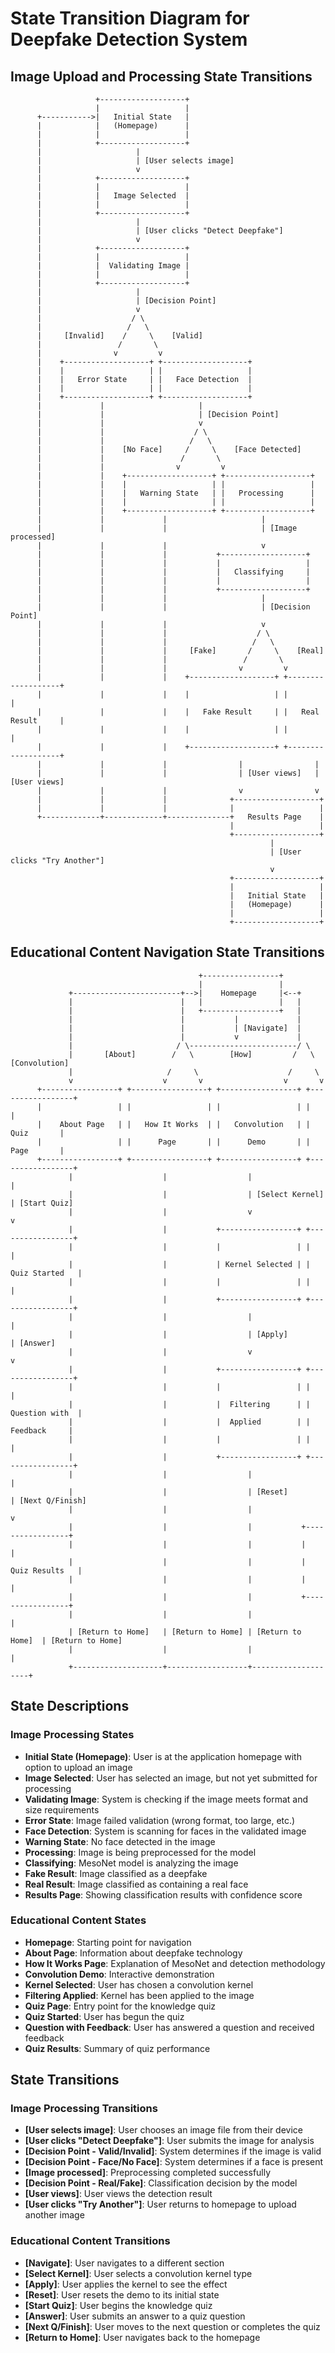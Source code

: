 # State Transition Diagram for Deepfake Detection System

## Image Upload and Processing State Transitions

```
                   +-------------------+
                   |                   |
      +----------->|   Initial State   |
      |            |   (Homepage)      |
      |            |                   |
      |            +-------------------+
      |                     |
      |                     | [User selects image]
      |                     v
      |            +-------------------+
      |            |                   |
      |            |   Image Selected  |
      |            |                   |
      |            +-------------------+
      |                     |
      |                     | [User clicks "Detect Deepfake"]
      |                     v
      |            +-------------------+
      |            |                   |
      |            |  Validating Image |
      |            |                   |
      |            +-------------------+
      |                     |
      |                     | [Decision Point]
      |                     v
      |                    / \
      |                   /   \
      |     [Invalid]    /     \    [Valid]
      |                 /       \
      |                v         v
      |    +-------------------+ +-------------------+
      |    |                   | |                   |
      |    |   Error State     | |   Face Detection  |
      |    |                   | |                   |
      |    +-------------------+ +-------------------+
      |             |                     |
      |             |                     | [Decision Point]
      |             |                     v
      |             |                    / \
      |             |                   /   \
      |             |    [No Face]     /     \    [Face Detected]
      |             |                 /       \
      |             |                v         v
      |             |    +-------------------+ +-------------------+
      |             |    |                   | |                   |
      |             |    |   Warning State   | |   Processing      |
      |             |    |                   | |                   |
      |             |    +-------------------+ +-------------------+
      |             |             |                     |
      |             |             |                     | [Image processed]
      |             |             |                     v
      |             |             |           +-------------------+
      |             |             |           |                   |
      |             |             |           |   Classifying     |
      |             |             |           |                   |
      |             |             |           +-------------------+
      |             |             |                     |
      |             |             |                     | [Decision Point]
      |             |             |                     v
      |             |             |                    / \
      |             |             |                   /   \
      |             |             |     [Fake]       /     \    [Real]
      |             |             |                 /       \
      |             |             |                v         v
      |             |             |    +-------------------+ +-------------------+
      |             |             |    |                   | |                   |
      |             |             |    |   Fake Result     | |   Real Result     |
      |             |             |    |                   | |                   |
      |             |             |    +-------------------+ +-------------------+
      |             |             |                |                |
      |             |             |                | [User views]   | [User views]
      |             |             |                v                v
      |             |             |              +-------------------+
      |             |             |              |                   |
      +-------------+-------------+--------------+   Results Page    |
                                                 |                   |
                                                 +-------------------+
                                                          |
                                                          | [User clicks "Try Another"]
                                                          v
                                                 +-------------------+
                                                 |                   |
                                                 |   Initial State   |
                                                 |   (Homepage)      |
                                                 |                   |
                                                 +-------------------+
```

## Educational Content Navigation State Transitions

```
                                          +-----------------+
                                          |                 |
             +------------------------+-->|    Homepage     |<--+
             |                        |   |                 |   |
             |                        |   +-----------------+   |
             |                        |           |             |
             |                        |           | [Navigate]  |
             |                        |           v             |
             |                       / \------------------------/ \
             |       [About]        /   \        [How]         /   \  [Convolution]
             |                     /     \                    /     \
             v                    v       v                  v       v
      +-----------------+ +-----------------+ +-----------------+ +-----------------+
      |                 | |                 | |                 | |                 |
      |    About Page   | |   How It Works  | |   Convolution   | |      Quiz       |
      |                 | |      Page       | |      Demo       | |      Page       |
      +-----------------+ +-----------------+ +-----------------+ +-----------------+
             |                    |                  |                    |
             |                    |                  | [Select Kernel]    | [Start Quiz]
             |                    |                  v                    v
             |                    |           +-----------------+ +-----------------+
             |                    |           |                 | |                 |
             |                    |           | Kernel Selected | |  Quiz Started   |
             |                    |           |                 | |                 |
             |                    |           +-----------------+ +-----------------+
             |                    |                  |                    |
             |                    |                  | [Apply]            | [Answer]
             |                    |                  v                    v
             |                    |           +-----------------+ +-----------------+
             |                    |           |                 | |                 |
             |                    |           |  Filtering      | |  Question with  |
             |                    |           |  Applied        | |    Feedback     |
             |                    |           |                 | |                 |
             |                    |           +-----------------+ +-----------------+
             |                    |                  |                    |
             |                    |                  | [Reset]            | [Next Q/Finish]
             |                    |                  |                    v
             |                    |                  |           +-----------------+
             |                    |                  |           |                 |
             |                    |                  |           |  Quiz Results   |
             |                    |                  |           |                 |
             |                    |                  |           +-----------------+
             |                    |                  |                    |
             | [Return to Home]   | [Return to Home] | [Return to Home]  | [Return to Home]
             |                    |                  |                    |
             +--------------------+------------------+--------------------+
```

## State Descriptions

### Image Processing States

- **Initial State (Homepage)**: User is at the application homepage with option to upload an image
- **Image Selected**: User has selected an image, but not yet submitted for processing
- **Validating Image**: System is checking if the image meets format and size requirements
- **Error State**: Image failed validation (wrong format, too large, etc.)
- **Face Detection**: System is scanning for faces in the validated image
- **Warning State**: No face detected in the image
- **Processing**: Image is being preprocessed for the model
- **Classifying**: MesoNet model is analyzing the image
- **Fake Result**: Image classified as a deepfake
- **Real Result**: Image classified as containing a real face
- **Results Page**: Showing classification results with confidence score

### Educational Content States

- **Homepage**: Starting point for navigation
- **About Page**: Information about deepfake technology
- **How It Works Page**: Explanation of MesoNet and detection methodology
- **Convolution Demo**: Interactive demonstration
- **Kernel Selected**: User has chosen a convolution kernel
- **Filtering Applied**: Kernel has been applied to the image
- **Quiz Page**: Entry point for the knowledge quiz
- **Quiz Started**: User has begun the quiz
- **Question with Feedback**: User has answered a question and received feedback
- **Quiz Results**: Summary of quiz performance

## State Transitions

### Image Processing Transitions

- **[User selects image]**: User chooses an image file from their device
- **[User clicks "Detect Deepfake"]**: User submits the image for analysis
- **[Decision Point - Valid/Invalid]**: System determines if the image is valid
- **[Decision Point - Face/No Face]**: System determines if a face is present
- **[Image processed]**: Preprocessing completed successfully
- **[Decision Point - Real/Fake]**: Classification decision by the model
- **[User views]**: User views the detection result
- **[User clicks "Try Another"]**: User returns to homepage to upload another image

### Educational Content Transitions

- **[Navigate]**: User navigates to a different section
- **[Select Kernel]**: User selects a convolution kernel type
- **[Apply]**: User applies the kernel to see the effect
- **[Reset]**: User resets the demo to its initial state
- **[Start Quiz]**: User begins the knowledge quiz
- **[Answer]**: User submits an answer to a quiz question
- **[Next Q/Finish]**: User moves to the next question or completes the quiz
- **[Return to Home]**: User navigates back to the homepage